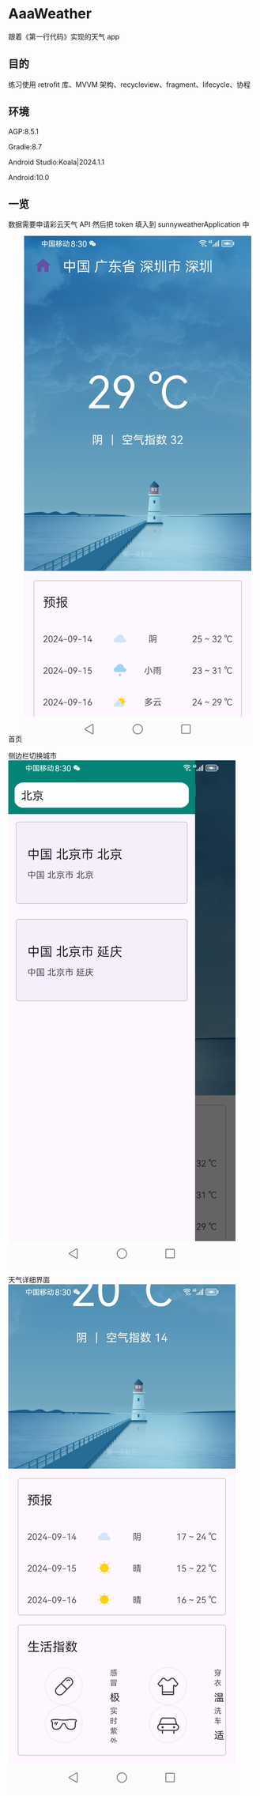 # AaaWeather

跟着《第一行代码》实现的天气 app

## 目的

练习使用 retrofit 库、MVVM 架构、recycleview、fragment、lifecycle、协程

## 环境

AGP:8.5.1

Gradle:8.7

Android Studio:Koala|2024.1.1

Android:10.0

## 一览

数据需要申请彩云天气 API 然后把 token 填入到 sunnyweatherApplication 中

首页
![首页](./image/1.jpg "首页")

侧边栏切换城市
![导航栏](./image/2.jpg "导航栏")

天气详细界面
![功能界面](./image/3.jpg "功能界面")
